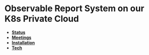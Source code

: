 # Observable Report System on our K8s Private Cloud

- **[Status](./status/status.md)**
- **[Meetings](./meetings/meetings.md)**
- **[Installation](./k8s/report-system-install.md)**
- **[Tech](./tech/tech.md)**
